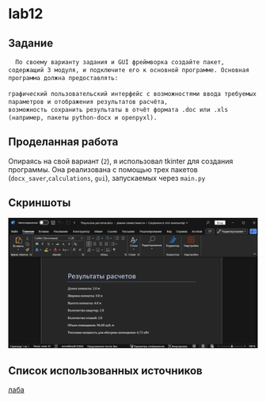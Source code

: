 # lab12  

## Задание
      По своему варианту задания и GUI фреймворка создайте пакет, содержащий 3 модуля, и подключите его к основной программе. Основная программа должна предоставлять:

    графический пользовательский интерфейс с возможностями ввода требуемых параметров и отображения результатов расчёта,
    возможность сохранить результаты в отчёт формата .doc или .xls (например, пакеты python-docx и openpyxl).
## Проделанная работа
Опираясь на свой вариант (`2`), я использовал tkinter для создания программы. Она реализована с помощью трех пакетов (`docx_saver`,`calculations`, `gui`), запускаемых через `main.py`

## Скриншоты

![результат 12](lab12res.png)

## Список использованных источников

[лаба]([https://evil-teacher.on.fleek.co/prog_pm/lab1/](https://evil-teacher.on.fleek.co/prog_pm/term2/lab12/))

